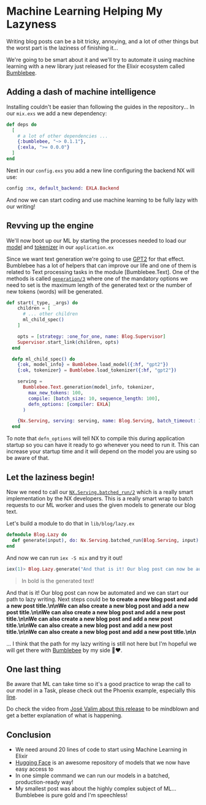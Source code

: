 # Machine Learning Helping My Lazyness

Writing blog posts can be a bit tricky, annoying, and a lot of other things but the worst part is the laziness of finishing it...

We're going to be smart about it and we'll try to automate it using machine learning with a new library just released for the Elixir ecosystem called [Bumblebee](https://github.com/elixir-nx/bumblebee).

## Adding a dash of machine intelligence

Installing couldn't be easier than following the guides in the repository... In our `mix.exs` we add a new dependency:

```elixir
def deps do
  [
    # a lot of other dependencies ...
    {:bumblebee, "~> 0.1.1"},
    {:exla, ">= 0.0.0"}
  ]
end
```

Next in our `config.exs` you add a new line configuring the backend NX will use:

```elixir
config :nx, default_backend: EXLA.Backend
```

And now we can start coding and use machine learning to be fully lazy with our writing!

## Revving up the engine

We'll now boot up our ML by starting the processes needed to load our [model](https://huggingface.co/docs/transformers/main_classes/model) and [tokenizer](https://huggingface.co/docs/transformers/main_classes/tokenizer) in our `application.ex`

Since we want text generation we're going to use [GPT2](https://huggingface.co/gpt2) for that effect. Bumblebee has a lot of helpers that can improve our life and one of them is related to Text processing tasks in the module [Bumblebee.Text]. One of the methods is called [`generation/3`](https://hexdocs.pm/bumblebee/Bumblebee.Text.html#generation/3) where one of the mandatory options we need to set is the maximum length of the generated text or the number of new tokens (words) will be generated.

```elixir
def start(_type, _args) do
    children = [
      # ... other children
      ml_child_spec()
    ]

    opts = [strategy: :one_for_one, name: Blog.Supervisor]
    Supervisor.start_link(children, opts)
  end

  defp ml_child_spec() do
    {:ok, model_info} = Bumblebee.load_model({:hf, "gpt2"})
    {:ok, tokenizer} = Bumblebee.load_tokenizer({:hf, "gpt2"})

    serving =
      Bumblebee.Text.generation(model_info, tokenizer,
        max_new_tokens: 100,
        compile: [batch_size: 10, sequence_length: 100],
        defn_options: [compiler: EXLA]
      )

    {Nx.Serving, serving: serving, name: Blog.Serving, batch_timeout: 100}
  end
```

To note that `defn_options` will tell NX to compile this during application startup so you can have it ready to go whenever you need to run it. This can increase your startup time and it will depend on the model you are using so be aware of that.
## Let the laziness begin!

Now we need to call our [`NX.Serving.batched_run/2`](https://hexdocs.pm/nx/Nx.Serving.html#batched_run/2) which is a really smart implementation by the NX developers. This is a really smart wrap to batch requests to our ML worker and uses the given models to generate our blog text.

Let's build a module to do that in `lib/blog/lazy.ex`
```elixir
defmodule Blog.Lazy do
  def generate(input), do: Nx.Serving.batched_run(Blog.Serving, input)
end
```

And now we can run `iex -S mix` and try it out!
```elixir
iex(1)> Blog.Lazy.generate("And that is it! Our blog post can now be automated and we can start our path to lazy writing. Next steps could be")         
```

> In bold is the generated text!

And that is it! Our blog post can now be automated and we can start our path to lazy writing. Next steps could be **to create a new blog post and add a new post title.\n\nWe can also create a new blog post and add a new post title.\n\nWe can also create a new blog post and add a new post title.\n\nWe can also create a new blog post and add a new post title.\n\nWe can also create a new blog post and add a new post title.\n\nWe can also create a new blog post and add a new post title.\n\n**


... I think that the path for my lazy writing is still not here but I'm hopeful we will get there with [Bumblebee](https://github.com/elixir-nx/bumblebee) by my side 🐝❤️.

## One last thing

Be aware that ML can take time so it's a good practice to wrap the call to our model in a Task, please check out the Phoenix example, especially this [line](https://github.com/elixir-nx/bumblebee/blob/main/examples/phoenix/text_classification.exs#L110).

Do check the video from [José Valim about this release](https://youtu.be/g3oyh3g1AtQ) to be mindblown and get a better explanation of what is happening.

## Conclusion
- We need around 20 lines of code to start using Machine Learning in Elixir
- [Hugging Face](https://huggingface.co/) is an awesome repository of models that we now have easy access to
- In one simple command we can run our models in a batched, production-ready way!
- My smallest post was about the highly complex subject of ML... Bumblebee is pure gold and I'm speechless!
